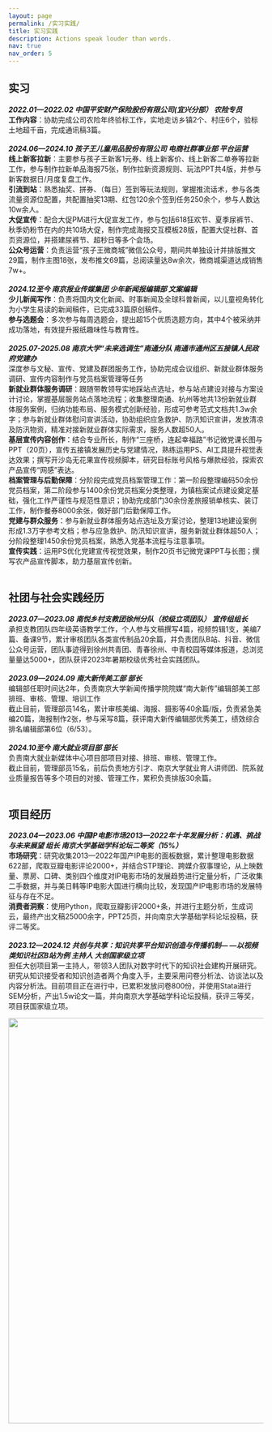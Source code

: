 ```yaml
---
layout: page
permalink: /实习实践/
title: 实习实践
description: Actions speak louder than words. 
nav: true
nav_order: 5
---
```


## 实习
***2022.01—2022.02   中国平安财产保险股份有限公司(宜兴分部） 农险专员***
<br>
**工作内容**：协助完成公司农险年终验标工作，实地走访乡镇2个、村庄6个，验标土地超千亩，完成通讯稿3篇。
<br>
<br>
***2024.06—2024.10 孩子王儿童用品股份有限公司 电商社群事业部 平台运营***
<br>
**线上新客拉新**：主要参与孩子王新客1元券、线上新客价、线上新客二单券等拉新工作，参与制作拉新单品海报75张，制作拉新资源规则、玩法PPT共4版，并参与新客数据日/月度复盘工作。<br>
**引流到站**：熟悉抽奖、拼券、（每日）签到等玩法规则，掌握推流话术，参与各类流量资源位配置，共配置抽奖13期、红包120余个签到任务250余个，参与人数达10w余人。
<br>
**大促宣传**：配合大促PM进行大促宣发工作，参与包括618狂欢节、夏季尿裤节、秋季奶粉节在内的共10场大促，制作完成海报交互模板28版，配置大促社群、首页资源位，并搭建尿裤节、超秒日等多个会场。
<br>
**公众号运营**：负责运营“孩子王微商城”微信公众号，期间共单独设计并排版推文29篇，制作主图18张，发布推文69篇，总阅读量达8w余次，微商城渠道达成销售7w+。
<br>
<br>
***2024.12至今 南京报业传媒集团 少年新闻报编辑部 文案编辑***
<br>
**少儿新闻写作**：负责将国内文化新闻、时事新闻及全球科普新闻，以儿童视角转化为小学生易读的新闻稿件，已完成33篇原创稿件。<br>
**参与选题会**：多次参与每周选题会，提出超15个优质选题方向，其中4个被采纳并成功落地，有效提升报纸趣味性与教育性。
<br>
<br>
***2025.07-2025.08 南京大学“未来选调生”南通分队 南通市通州区五接镇人民政府党建办***
<br>
深度参与文秘、宣传、党建及群团服务工作，协助完成会议组织、新就业群体服务调研、宣传内容制作与党员档案管理等任务<br>
**新就业群体服务调研**：跟随带教领导实地踩站点选址，参与站点建设对接与方案设计讨论，掌握基层服务站点落地流程；收集整理南通、杭州等地共13份新就业群体服务案例，归纳功能布局、服务模式创新经验，形成可参考范式文档共1.3w余字；参与新就业群体慰问宣讲活动，协助组织应急救护、防汛知识宣讲，发放清凉及防汛物资，精准对接新就业群体实际需求，服务人数超50人。<br>
**基层宣传内容创作**：结合专业所长，制作“三座桥，连起幸福路”书记微党课长图与PPT（20页），宣传五接镇发展历史与党建情况，熟练运用PS、AI工具提升视觉表达效果；撰写开沙岛无花果宣传视频脚本，研究目标账号风格与爆款经验，探索农产品宣传“网感”表达。<br>
**档案管理与后勤保障**：分阶段完成党员档案管理工作：第一阶段整理编码50余份党员档案，第二阶段参与1400余份党员档案分类整理，为镇档案试点建设奠定基础，强化工作严谨性与规范性意识；协助完成部门30余份差旅报销单核实、装订工作，制作餐券8000余张，做好部门后勤保障工作。<br>
**党建与群众服务**：参与新就业群体服务站点选址及方案讨论，整理13地建设案例形成1.3万字参考文档；参与应急救护、防汛知识宣讲，服务新就业群体超50人；分阶段整理1450余份党员档案，熟悉入党基本流程与注意事项。<br>
**宣传实践**：运用PS优化党建宣传视觉效果，制作20页书记微党课PPT与长图；撰写农产品宣传脚本，助力基层宣传创新。<br>
<br>
## 社团与社会实践经历<br>
***2023.07—2023.08  南悦乡村支教团徐州分队（校级立项团队） 宣传组组长***
<br>
承担支教团队四年级英语教学工作，个人参与文稿撰写4篇，视频剪辑1支，美编7篇、备课9节，累计审核团队各类宣传制品20余篇，并负责团队B站、抖音、微信公众号运营，团队事迹得到徐州共青团、青春徐州、中青校园等媒体报道，总浏览量量达5000+，团队获评2023年暑期校级优秀社会实践团队。
<br>
<br>
***2023.09—2024.09  南大新传美工部  部长***
<br>
编辑部任职时间达2年，负责南京大学新闻传播学院院媒“南大新传”编辑部美工部排班、审核、管理、培训工作<br>
截止目前，管理部员14名，累计审核美编、海报、摄影等40余篇/版，负责紧急美编20篇，海报制作2张，参与采写8篇，获评南大新传编辑部优秀美工，绩效综合排名编辑部第6位（6/53）。<br>
<br>
***2024.10至今  南大就业项目部  部长***
<br>
负责南大就业新媒体中心项目部项目对接、排班、审核、管理工作。<br>
截止目前，管理部员15名，前后负责地方引才、南京大学就业育人讲师团、院系就业质量报告等多个项目的对接、管理工作，累积负责排版30余篇。<br>
<br>
## 项目经历<br>
***2023.04—2023.06 中国IP电影市场2013—2022年十年发展分析：机遇、挑战与未来展望 组长 南京大学基础学科论坛二等奖（15%）***
<br>
**市场研究**：研究收集2013—2022年国产IP电影的面板数据，累计整理电影数据622部，爬取豆瓣电影评论2000+，并结合STP理论、跨媒介叙事理论，从上映数量、票房、口碑、类别四个维度对IP电影市场的发展趋势进行定量分析，广泛收集二手数据，并与美日韩等IP电影大国进行横向比较，发现国产IP电影市场的发展特征与存在不足。<br>
**消费者洞察**：使用Python，爬取豆瓣影评2000+条，并进行主题分析，生成词云，最终产出文稿25000余字，PPT25页，并向南京大学基础学科论坛投稿，获评二等奖。<br>
<br>
***2023.12—2024.12 共创与共享：知识共享平台知识创造与传播机制— —以视频类知识社区B站为例 主持人 大创国家级立项***
<br>
担任大创项目第一主持人，带领3人团队对数字时代下的知识社会建构开展研究。研究从知识接受者和知识创造者两个角度入手，主要采用问卷分析法、访谈法以及内容分析法。目前项目正在进行中，已累积发放问卷800份，并使用Stata进行SEM分析，产出1.5w论文一篇，并向南京大学基础学科论坛投稿，获评三等奖，项目获国家级立项。
<br>

<a href="https://github.com/SocratesClub/SocratesClub.github.io/edit/master/_pages/publications.md">
  <img src="https://user-images.githubusercontent.com/543384/192227995-fdb3a693-2f68-4dc4-b9bd-06053066322f.png" width = "800" align="middle" />
    
<br>
</a>
<br>


